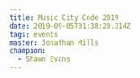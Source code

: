 ```yaml
---
title: Music City Code 2019
date: 2019-09-05T01:38:20.314Z
tags: events
master: Jonathan Mills
champion:
  - Shawn Evans
---
```


